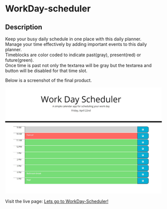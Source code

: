# WorkDay-scheduler

## Description
Keep your busy daily schedule in one place with this daily planner. <br />
Manage your time effectively by adding important events to this daily planner. <br />
Timeblocks are color coded to indicate past(gray), present(red) or future(green).  <br />
Once time is past not only the textarea will be gray but the textarea and button will be disabled for that time slot.  <br />

Below is a screenshot of the final product.

![WorkDay-scheduler](https://github.com/ticonetster/WorkDay-scheduler/blob/master/Assets/img/WorkDay-scheduler.JPG)

Visit the live page: [Lets go to WorkDay-Scheduler!](https://ticonetster.github.io/WorkDay-scheduler/)
